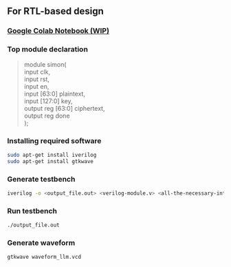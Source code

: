 ## For RTL-based design
### [Google Colab Notebook (WIP)](https://colab.research.google.com/drive/1ZWSJuSAwqvnewstt_tK4OR2_aZQSaxr2?usp=sharing)

### Top module declaration 
> module simon(  
>     input clk,  
>     input rst,  
>     input en,  
>     input [63:0] plaintext,  
>     input [127:0] key,  
>     output reg [63:0] ciphertext,  
>     output reg done  
> );  

### Installing required software
```bash
sudo apt-get install iverilog
sudo apt-get install gtkwave
```
### Generate testbench
```bash
iverilog -o <output_file.out> <verilog-module.v> <all-the-necessary-intermediate-modules.v> <simon_llm_tb.v>
```
### Run testbench
```bash
./output_file.out
```
### Generate waveform
```bash
gtkwave waveform_llm.vcd
```
